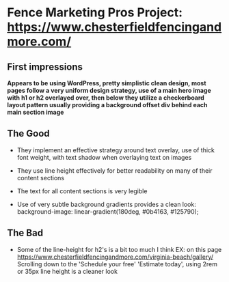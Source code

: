 # Fence Marketing Pros Project: https://www.chesterfieldfencingandmore.com/

## First impressions

**Appears to be using WordPress, pretty simplistic clean design, most pages follow a very uniform design strategy, use of a main hero image with h1 or h2 overlayed over, then below they utilize a checkerboard layout pattern usually providing a background offset div behind each main section image**

## The Good 

- They implement an effective strategy around text overlay, use of thick font weight, with text shadow when overlaying text on images 

- They use line height effectively for better readability on many of their content sections 

- The text for all content sections is very legible

- Use of very subtle background gradients provides a clean look: background-image: linear-gradient(180deg, #0b4163, #125790);

## The Bad

- Some of the line-height for h2's is a bit too much I think EX: on this page https://www.chesterfieldfencingandmore.com/virginia-beach/gallery/ 
Scrolling down to the 'Schedule your free' 'Estimate today', using 2rem or 35px line height is a cleaner look